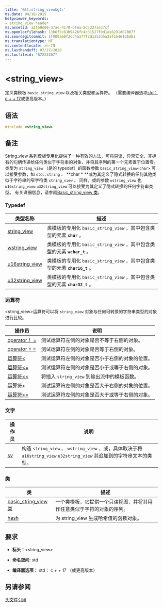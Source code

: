 ```yaml
---
title: '&lt;string_view&gt;'
ms.date: 04/18/2019
helpviewer_keywords:
- string_view header
ms.assetid: a2fb9d00-d7ae-4170-bfea-2dc337aa37cf
ms.openlocfilehash: 13b6f5c63b9426fc4c31527f0d1ae8291d07807f
ms.sourcegitcommit: 1f009ab0f2cc4a177f2d1353d5a38f164612bdb1
ms.translationtype: MT
ms.contentlocale: zh-CN
ms.lasthandoff: 07/27/2020
ms.locfileid: "87222207"
---
```

# <a name="ltstring_viewgt"></a>&lt;string_view&gt;

定义类模板 `basic_string_view` 以及相关类型和运算符。 （需要编译器选项[std： c + + 17](../build/reference/std-specify-language-standard-version.md)或更高版本。）

## <a name="syntax"></a>语法

```cpp
#include <string_view>
```

## <a name="remarks"></a>备注

String_view 系列模板专用化提供了一种有效的方法，可将只读、异常安全、非拥有的句柄传递给任何类似于字符串的对象，并将其序列的第一个元素置于位置零。 类型为 `string_view` （是的 typedef）的函数参数 `basic_string_view<char>` 可以接受参数，如 `std::string` 、 **char \* **或为其定义了隐式转换的任何其他类似于字符串的窄字符类 `string_view` 。 同样，或的参数 `wstring_view` 也 `u16string_view` `u32string_view` 可以接受为其定义了隐式转换的任何字符串类型。 有关详细信息，请参阅[Basic_string_view 类](../standard-library/basic-string-view-class.md)。

### <a name="typedefs"></a>Typedef

|类型名称|描述|
|-|-|
|[string_view](../standard-library/string-view-typedefs.md#string_view)|类模板的专用化 `basic_string_view` ，其中包含类型的元素 **`char`** 。|
|[wstring_view](../standard-library/string-view-typedefs.md#wstring_view)|类模板的专用化 `basic_string_view` ，其中包含类型的元素 **`wchar_t`** 。|
|[u16string_view](../standard-library/string-view-typedefs.md#u16string_view)|类模板的专用化 `basic_string_view` ，其中包含类型的元素 **`char16_t`** 。|
|[u32string_view](../standard-library/string-view-typedefs.md#u32string_view)|类模板的专用化 `basic_string_view` ，其中包含类型的元素 **`char32_t`** 。|

### <a name="operators"></a>运算符

\<string_view>运算符可以将 `string_view` 对象与任何可转换的字符串类型的对象进行比较。

|操作员|说明|
|-|-|
|[operator！ =](../standard-library/string-view-operators.md#op_neq)|测试运算符左侧的对象是否不等于右侧的对象。|
|[operator = =](../standard-library/string-view-operators.md#op_eq_eq)|测试运算符左侧的对象是否等于右侧的对象。|
|[运算符<](../standard-library/string-view-operators.md#op_lt)|测试运算符左侧的对象是否小于右侧的对象的位置。|
|[运算符<=](../standard-library/string-view-operators.md#op_lt_eq)|测试运算符左侧的对象是否小于或等于右侧的对象。|
|[运算符<\<](../standard-library/string-view-operators.md#op_lt_lt)|将插入 `string_view` 到输出流中的模板函数。|
|[运算符>](../standard-library/string-view-operators.md#op_gt)|测试运算符左侧的对象是否大于右侧的对象的位置。|
|[运算符>=](../standard-library/string-view-operators.md#op_gt_eq)|测试运算符左侧的对象是否大于或等于右侧的对象。|

### <a name="literals"></a>文字

|操作员|说明|
|-|-|
|[sv](../standard-library/string-view-operators.md#op_sv)|构造 `string_view` 、 `wstring_view` 、或，具体取决于将 `u16string_view` `u32string_view` 其追加到的字符串文本的类型。|

### <a name="classes"></a>类

|类|描述|
|-|-|
|[basic_string_view 类](../standard-library/basic-string-view-class.md)|一个类模板，它提供一个只读视图，并将其用作任意类似于字符的对象的序列。|
|[hash](string-view-hash.md)|为 string_view 生成哈希值的函数对象。|

## <a name="requirements"></a>要求

- **标头：**\<string_view>

- **命名空间:** std

- **编译器选项：** std： c + + 17 （或更高版本）

## <a name="see-also"></a>另请参阅

[头文件引用](../standard-library/cpp-standard-library-header-files.md)

